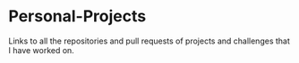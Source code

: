# Personal-Projects
Links to all the repositories and pull requests of projects and challenges that I have worked on.
